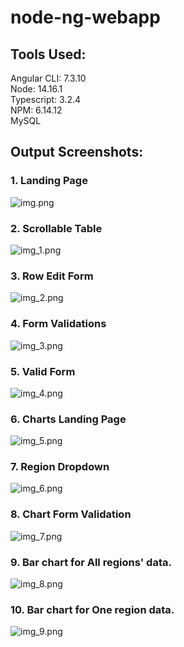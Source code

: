 # node-ng-webapp

## Tools Used:
Angular CLI: 7.3.10   
Node: 14.16.1    
Typescript: 3.2.4   
NPM: 6.14.12  
MySQL   

## Output Screenshots:
### 1. Landing Page
![img.png](https://github.com/abhigyani/node-ng-webapp/blob/master/output/1%20Landing%20Page.png)

### 2. Scrollable Table
![img_1.png](https://github.com/abhigyani/node-ng-webapp/blob/master/output/2%20Horizontally%20scrollable%20table.png)

### 3. Row Edit Form
![img_2.png](https://github.com/abhigyani/node-ng-webapp/blob/master/output/3%20Row%20Edit%20Form.png)

### 4. Form Validations
![img_3.png](https://github.com/abhigyani/node-ng-webapp/blob/master/output/4%20Form%20Validations.png)

### 5. Valid Form
![img_4.png](https://github.com/abhigyani/node-ng-webapp/blob/master/output/5%20Valid%20Form.png)

### 6. Charts Landing Page
![img_5.png](https://github.com/abhigyani/node-ng-webapp/blob/master/output/6%20Charts%20Landing%20Page.png)

### 7. Region Dropdown
![img_6.png](https://github.com/abhigyani/node-ng-webapp/blob/master/output/7%20Regions%20dropdown.png)

### 8. Chart Form Validation
![img_7.png](https://github.com/abhigyani/node-ng-webapp/blob/master/output/8%20Charts%20form%20validation.png)

### 9. Bar chart for All regions' data.
![img_8.png](https://github.com/abhigyani/node-ng-webapp/blob/master/output/9%20All%20region%20data%20plot.png)

### 10. Bar chart for One region data.
![img_9.png](https://github.com/abhigyani/node-ng-webapp/blob/master/output/10%20One%20region%20data%20plot.png)
